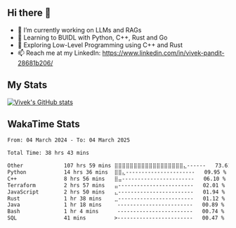 ## Hi there 👋

- 🔭 I’m currently working on LLMs and RAGs
- 🌱 Learning to BUIDL with Python, C++, Rust and Go 
- 🤔 Exploring Low-Level Programming using C++ and Rust 
- 📫 Reach me at my LinkedIn: https://www.linkedin.com/in/vivek-pandit-28681b206/

## My Stats
[![Vivek's GitHub stats](https://github-readme-stats.vercel.app/api?username=ipanditi&show_icons=true&theme=dark)](https://ipanditi.github.io/)

## WakaTime Stats
<!--START_SECTION:waka-->

```txt
From: 04 March 2024 - To: 04 March 2025

Total Time: 38 hrs 43 mins

Other             107 hrs 59 mins ⣿⣿⣿⣿⣿⣿⣿⣿⣿⣿⣿⣿⣿⣿⣿⣿⣿⣿⣄------   73.61 %
Python            14 hrs 36 mins  ⣿⣿⣄----------------------   09.95 %
C++               8 hrs 56 mins   ⣿⣤-----------------------   06.10 %
Terraform         2 hrs 57 mins   ⣤------------------------   02.01 %
JavaScript        2 hrs 50 mins   ⣄------------------------   01.94 %
Rust              1 hr 38 mins    ⣀------------------------   01.12 %
Java              1 hr 18 mins     ------------------------   00.89 %
Bash              1 hr 4 mins      ------------------------   00.74 %
SQL               41 mins         >------------------------   00.47 %
```

<!--END_SECTION:waka-->


